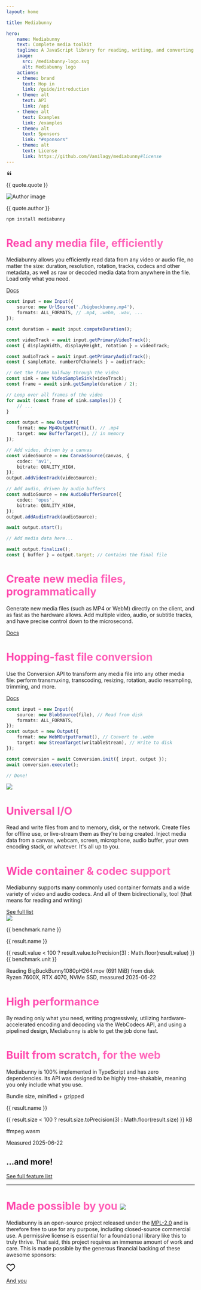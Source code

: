 ```yaml
---
layout: home

title: Mediabunny

hero:
    name: Mediabunny
    text: Complete media toolkit
    tagline: A JavaScript library for reading, writing, and converting video and audio files. Directly in the browser, and faster than anybunny else.
    image: 
      src: /mediabunny-logo.svg
      alt: Mediabunny logo
    actions:
    - theme: brand
      text: Hop in
      link: /guide/introduction
    - theme: alt
      text: API
      link: /api
    - theme: alt
      text: Examples
      link: /examples
    - theme: alt
      text: Sponsors
      link: "#sponsors"
    - theme: alt
      text: License
      link: https://github.com/Vanilagy/mediabunny#license
---
```


<script setup>
const quotes = [
	{
		quote: 'The missing part in the JS ecosystem for building web-first media apps.',
		author: 'Yonatan, Gling AI',
		image: '/avatars/yonatan.jpeg',
		url: 'https://x.com/yonatanbd',
	},
	{
		quote: 'Mediabunny gives you low-level control with high-level ease. It’s fast, lightweight, and finally feels like media processing built for the web, not ported to it.',
		author: 'Konstantin, Diffusion Studio',
		image: '/avatars/konstantin.png',
		url: 'https://x.com/konstipaulus',
	}
];

const benchmarks = [
	{
		name: 'Extract metadata',
		unit: 'ops/s',
		results: [
			{ name: 'Mediabunny', value: 1000/1.16 },
			{ name: '@remotion/media-parser', value: 1000/4.28 },
			{ name: 'web-demuxer', value: 1000/12.4 },
			{ name: 'mp4box.js', value: 1000/23 },
			{ name: 'ffmpeg.wasm', value: 1000/547 },
		]
	},
	{
		name: 'Iterate over all video packets',
		unit: 'packets/s',
		results: [
			{ name: 'Mediabunny', value: 10800 },
			{ name: 'web-demuxer', value: 2390 },
			{ name: '@remotion/media-parser', value: 842 },
		]
	},
	{
		name: 'Convert to .webm & resize to 320x180',
		unit: 'frames/s',
		results: [
			{ name: 'Mediabunny', value: 804 },
			{ name: '@remotion/webcodecs', value: 324 },
			{ name: 'ffmpeg.wasm', value: 12 },
		]
	}
];

const bundleSizes = [
	{ name: 'Reading .wav files', size: 5.1 },
	{ name: 'Writing .wav files', size: 5.79 },
	{ name: 'Writing .webm files', size: 11.36 },
	{ name: 'Reading .webm files', size: 15.2 },
	{ name: 'Reading .mp4 files', size: 16.03 },
	{ name: 'Writing .mp4 files', size: 17.28 },
	{ name: 'Reading all formats', size: 30.02 },
	{ name: 'mp4box.js', size: 37.3, isThirdParty: true },
	{ name: 'All features', size: 69.62 },
	{ name: '@remotion/webcodecs', size: 87.2 + 20.8, isThirdParty: true },
];

const sponsors = {
	gold: [
		{ image: '/sponsors/remotion.png', name: 'Remotion', url: 'https://remotion.dev/' },
		{ image: '/sponsors/gling.svg', name: 'Gling AI', url: 'https://www.gling.ai/' },
		{ image: '/sponsors/diffusionstudio.png', name: 'Diffusion Studio', url: 'https://diffusion.studio/' },
		{ image: '/sponsors/kino.jpg', name: 'Kino', url: 'https://kino.ai/' },
	],
	silver: [
		{ image: '/sponsors/pintura-labs.png', name: 'Pintura Labs', url: 'https://pqina.nl/pintura/' },
	],
	bronze: [
		{ image: '/sponsors/rve.svg', name: 'React Video Editor', url: 'https://www.reactvideoeditor.com/' },
		{ image: '/sponsors/mux.jpg', name: 'Mux', url: 'https://www.mux.com/' },
	],
	individual: [
		{ image: 'https://avatars.githubusercontent.com/u/84167135', name: 'Memenome', url: 'https://github.com/memenome' },
		{ image: 'https://avatars.githubusercontent.com/u/5913254', name: 'Brandon McConnell', url: 'https://github.com/brandonmcconnell' },
		{ image: 'https://avatars.githubusercontent.com/u/9549394', name: 'studnitz', url: 'https://github.com/studnitz' },
		{ image: 'https://avatars.githubusercontent.com/u/504909', name: 'Hirbod', url: 'https://github.com/hirbod' },
		{ image: 'https://avatars.githubusercontent.com/u/2698271', name: 'Matthew Gardner', url: 'https://github.com/spheric' },
		{ image: 'https://avatars.githubusercontent.com/u/30229596', name: 'Pablo Bonilla', url: 'https://github.com/devPablo' },
		{ image: 'https://avatars.githubusercontent.com/u/38181164', name: 'wcw', url: 'https://github.com/asd55667' },
		{ image: 'https://avatars.githubusercontent.com/u/1836701', name: 'Bean Deng', url: 'https://github.com/HADB' },
		{ image: 'https://avatars.githubusercontent.com/u/63088713', name: 'taf2000', url: 'https://github.com/taf2000' },
		{ image: 'https://avatars.githubusercontent.com/u/58149663', name: 'H7GhosT', url: 'https://github.com/H7GhosT' },
		{ image: 'https://avatars.githubusercontent.com/u/91711202', name: 'ihasq', url: 'https://github.com/ihasq' },
		{ image: 'https://avatars.githubusercontent.com/u/61233224', name: 'Allwhy', url: 'https://github.com/Allwhy' },
		{ image: 'https://avatars.githubusercontent.com/u/97225946', name: '808vita', url: 'https://github.com/808vita' },
		{ image: 'https://avatars.githubusercontent.com/u/3709646', name: 'Rodrigo Belfiore', url: 'https://github.com/roprgm' },
		{ image: 'https://avatars.githubusercontent.com/u/31102694', name: 'Aiden Liu', url: 'https://github.com/aidenlx' },
	],
};
</script>

<div class="flex gap-6 flex-wrap justify-center items-center">
	<div v-for="quote in quotes" class="bg-(--vp-c-bg-soft) w-80 p-4 rounded-2xl flex shrink-0 flex-col relative">
		<svg class="size-8 absolute -top-3 left-2.5 text-(--vp-c-gray-1)" xmlns="http://www.w3.org/2000/svg" width="16" height="16" viewBox="0 0 16 16"><path fill="currentColor" d="M12 12a1 1 0 0 0 1-1V8.558a1 1 0 0 0-1-1h-1.388q0-.527.062-1.054q.093-.558.31-.992t.559-.683q.34-.279.868-.279V3q-.868 0-1.52.372a3.3 3.3 0 0 0-1.085.992a4.9 4.9 0 0 0-.62 1.458A7.7 7.7 0 0 0 9 7.558V11a1 1 0 0 0 1 1zm-6 0a1 1 0 0 0 1-1V8.558a1 1 0 0 0-1-1H4.612q0-.527.062-1.054q.094-.558.31-.992q.217-.434.559-.683q.34-.279.868-.279V3q-.868 0-1.52.372a3.3 3.3 0 0 0-1.085.992a4.9 4.9 0 0 0-.62 1.458A7.7 7.7 0 0 0 3 7.558V11a1 1 0 0 0 1 1z"/></svg>
		<p class="!my-0 flex-1 text-sm !leading-6">{{ quote.quote }}</p>
		<div class="shrink-0 flex gap-2 items-center mt-1.5">
			<a :href="quote.url" target="_blank">
				<img :src="quote.image" class="size-8 rounded-full shrink-0" alt="Author image">
			</a>
			<p class="!my-0 flex-1 text-xs font-medium">{{ quote.author }}</p>
		</div>
	</div>
</div>

<div class="mx-auto w-full max-w-92 text-xl mt-20">

```bash
npm install mediabunny
```

</div>

<div class="space-y-16 mt-18">
<div class="flex flex-col lg:flex-row lg:gap-20 lg:items-center">
<div class="flex-1 min-w-0">
<h1 class="inline-block" style="background: -webkit-linear-gradient(-30deg, #ff45ac, #ff78c2); -webkit-background-clip: text; color: transparent;">Read any media file, efficiently</h1>
<p class="text-lg">Mediabunny allows you efficiently read data from any video or audio file, no matter the size: duration, resolution, rotation, tracks, codecs and other metadata, as well as raw or decoded media data from anywhere in the file. Load only what you need.</p>
<a class="!no-underline inline-flex items-center gap-1.5" :no-icon="true" href="/guide/reading-media-files">
	Docs
	<span class="vpi-arrow-right" />
</a>
</div>
<div class="text-sm relative flex-1 min-w-0">

<div class="absolute size-70 rounded-full bg-[#ff45ac]/0 top-1/2 left-1/2 -translate-x-1/2 -translate-y-1/2 blur-[200px]" />

```ts
const input = new Input({
	source: new UrlSource('./bigbuckbunny.mp4'),
	formats: ALL_FORMATS, // .mp4, .webm, .wav, ...
});

const duration = await input.computeDuration();

const videoTrack = await input.getPrimaryVideoTrack();
const { displayWidth, displayHeight, rotation } = videoTrack;

const audioTrack = await input.getPrimaryAudioTrack();
const { sampleRate, numberOfChannels } = audioTrack;

// Get the frame halfway through the video
const sink = new VideoSampleSink(videoTrack);
const frame = await sink.getSample(duration / 2);

// Loop over all frames of the video
for await (const frame of sink.samples()) {
	// ...
}
```

</div>
</div>

<div class="flex flex-col-reverse lg:flex-row lg:gap-20 lg:items-center">
<div class="text-sm relative flex-1 min-w-0">

<div class="absolute size-70 rounded-full bg-[#ff45ac]/0 top-1/2 left-1/2 -translate-x-1/2 -translate-y-1/2 blur-[200px]" />

```ts
const output = new Output({
	format: new Mp4OutputFormat(), // .mp4
	target: new BufferTarget(), // in memory
});

// Add video, driven by a canvas
const videoSource = new CanvasSource(canvas, {
	codec: 'av1',
	bitrate: QUALITY_HIGH,
});
output.addVideoTrack(videoSource);

// Add audio, driven by audio buffers
const audioSource = new AudioBufferSource({
	codec: 'opus',
	bitrate: QUALITY_HIGH,
});
output.addAudioTrack(audioSource);

await output.start();

// Add media data here...

await output.finalize();
const { buffer } = output.target; // Contains the final file
```

</div>
<div class="flex-1 min-w-0">
<h1 class="inline-block" style="background: -webkit-linear-gradient(-30deg, #ff45ac, #ff78c2); -webkit-background-clip: text; color: transparent;">Create new media files, programmatically</h1>
<p class="text-lg">Generate new media files (such as MP4 or WebM) directly on the client, and as fast as the hardware allows. Add multiple video, audio, or subtitle tracks, and have precise control down to the microsecond.</p>
<a class="!no-underline inline-flex items-center gap-1.5" :no-icon="true" href="/guide/writing-media-files">
	Docs
	<span class="vpi-arrow-right" />
</a>
</div>
</div>

<div class="flex flex-col lg:flex-row lg:gap-20 lg:items-center">
<div class="flex-1 min-w-0">
<h1 class="inline-block" style="background: -webkit-linear-gradient(-30deg, #ff45ac, #ff78c2); -webkit-background-clip: text; color: transparent;">Hopping-fast file conversion</h1>
<p class="text-lg">Use the Conversion API to transform any media file into any other media file: perform transmuxing, transcoding, resizing, rotation, audio resampling, trimming, and more.</p>
<a class="!no-underline inline-flex items-center gap-1.5" :no-icon="true" href="/guide/converting-media-files">
	Docs
	<span class="vpi-arrow-right" />
</a>
</div>
<div class="text-sm relative flex-1 min-w-0">

<div class="absolute size-70 rounded-full bg-[#ff45ac]/0 top-1/2 left-1/2 -translate-x-1/2 -translate-y-1/2 blur-[200px]" />

```ts
const input = new Input({
	source: new BlobSource(file), // Read from disk
	formats: ALL_FORMATS,
});
const output = new Output({
	format: new WebMOutputFormat(), // Convert to .webm
	target: new StreamTarget(writableStream), // Write to disk
});

const conversion = await Conversion.init({ input, output });
await conversion.execute();

// Done!
```

</div>
</div>

<div class="flex flex-col-reverse lg:flex-row gap-4 lg:gap-20 items-center">
<div class="relative flex-1 min-w-0">
<div class="absolute size-70 rounded-full bg-[#ff45ac]/0 top-1/2 left-1/2 -translate-x-1/2 -translate-y-1/2 blur-[200px]" />
<img class="relative" src="./assets/inspiring-io.svg">
</div>
<div class="flex-1 min-w-0">
<h1 class="inline-block" style="background: -webkit-linear-gradient(-30deg, #ff45ac, #ff78c2); -webkit-background-clip: text; color: transparent;">Universal I/O</h1>
<p class="text-lg">Read and write files from and to memory, disk, or the network. Create files for offline use, or live-stream them as they're being created. Inject media data from a canvas, webcam, screen, microphone, audio buffer, your own encoding stack, or whatever. It's all up to you.</p>
</div>
</div>

<div class="flex flex-col lg:flex-row gap-4 lg:gap-20 lg:items-center">
<div class="flex-1 min-w-0">
<h1 class="inline-block" style="background: -webkit-linear-gradient(-30deg, #ff45ac, #ff78c2); -webkit-background-clip: text; color: transparent;">Wide container & codec support</h1>
<p class="text-lg">Mediabunny supports many commonly used container formats and a wide variety of video and audio codecs. And all of them bidirectionally, too! (that means for reading and writing)</p>
<a class="!no-underline inline-flex items-center gap-1.5" :no-icon="true" href="/guide/supported-formats-and-codecs">
	See full list
	<span class="vpi-arrow-right" />
</a>
</div>
<div class="grid place-items-center relative flex-1 min-w-0">
<div class="absolute size-70 rounded-full bg-[#ff45ac]/0 top-1/2 left-1/2 -translate-x-1/2 -translate-y-1/2 blur-[200px]" />
<img class="relative" src="./assets/codec-soup.svg">
</div>
</div>

<div class="flex flex-col-reverse lg:flex-row gap-4 lg:gap-20 lg:items-center">
<div class="space-y-8 flex-1 min-w-0">
	<div v-for="benchmark in benchmarks" class="space-y-2">
		<p class="text-center font-medium text-sm !mt-0 !mb-2">{{ benchmark.name }}</p>
		<div v-for="result, i in benchmark.results" class="flex items-center gap-2">
			<p :class="{ '!text-[#ff78c2]': i === 0 }" class="!my-0 shrink-0 font-medium w-40 text-xs whitespace-nowrap text-right">{{ result.name }}</p>
			<div class="h-8 bg-(--vp-c-gray-2) rounded-md" :style="{ width: `calc(${result.value / Math.max(...benchmark.results.map(x => x.value))}*(100% - 7.5rem - 10rem))`, background: i === 0 ? '-webkit-linear-gradient(-30deg, #ff45ac, #ff78c2)' : undefined }" />
			<p :class="{ '!text-[#ff78c2]': i === 0, 'opacity-50': i > 0 }" class="!my-0 text-xs w-30">{{ result.value < 100 ? result.value.toPrecision(3) : Math.floor(result.value) }} {{ benchmark.unit }}</p>
		</div>
	</div>
	<p class="!my-0 text-center text-[10px] opacity-50 !leading-4">Reading BigBuckBunny1080pH264.mov (691 MiB) from disk<br>Ryzen 7600X, RTX 4070, NVMe SSD, measured 2025-06-22</p>
</div>
<div class="flex-1 min-w-0">
<h1 class="inline-block" style="background: -webkit-linear-gradient(-30deg, #ff45ac, #ff78c2); -webkit-background-clip: text; color: transparent;">High performance</h1>
<p class="text-lg">By reading only what you need, writing progressively, utilizing hardware-accelerated encoding and decoding via the WebCodecs API, and using a pipelined design, Mediabunny is able to get the job done fast.</p>
</div>
</div>

<div class="flex flex-col lg:flex-row gap-4 lg:gap-20 lg:items-center">
<div class="flex-1 min-w-0">
<h1 class="inline-block" style="background: -webkit-linear-gradient(-30deg, #ff45ac, #ff78c2); -webkit-background-clip: text; color: transparent;">Built from scratch, for the web</h1>
<p class="text-lg">Mediabunny is 100% implemented in TypeScript and has zero dependencies. Its API was designed to be highly tree-shakable, meaning you only include what you use.</p>
</div>
<div class="space-y-2 flex-1 min-w-0">
	<p class="text-center font-medium text-sm !mt-0 !mb-2">Bundle size, minified + gzipped</p>
	<div v-for="result in bundleSizes" class="flex items-center gap-2">
		<p :class="{ '!text-[#ff78c2]': !result.isThirdParty }" class="!my-0 shrink-0 font-medium w-40 text-xs whitespace-nowrap text-right">{{ result.name }}</p>
		<div class="h-8 bg-(--vp-c-gray-2) rounded-md" :style="{ width: `calc(${result.size / Math.max(...bundleSizes.map(x => x.size))}*(100% - 7.5rem - 10rem))`, background: !result.isThirdParty ? '-webkit-linear-gradient(-30deg, #ff45ac, #ff78c2)' : undefined }" />
		<p :class="{ '!text-[#ff78c2]': !result.isThirdParty, 'opacity-50': result.isThirdParty }" class="!my-0 text-xs w-30">{{ result.size < 100 ? result.size.toPrecision(3) : Math.floor(result.size) }} kB</p>
	</div>
	<div class="flex items-center gap-2">
		<p class="!my-0 shrink-0 font-medium w-40 text-xs whitespace-nowrap text-right">ffmpeg.wasm</p>
		<div class="relative h-8">
			<div class="h-full rounded-md absolute top-0 left-0 w-10000" style="background: linear-gradient(to right, var(--vp-c-gray-2) 0px, transparent 2000px, transparent 100%);" />
		</div>
	</div>
	<p class="!mt-2 !mb-0 text-center text-[10px] opacity-50 !leading-4">Measured 2025-06-22</p>
</div>
</div>

<div class="flex flex-col items-center">
	<h2 class="!my-0 !pt-0 !border-0">...and more!</h2>
	<a class="!no-underline inline-flex items-center gap-1.5" :no-icon="true" href="/guide/introduction#features">
		See full feature list
		<span class="vpi-arrow-right" />
	</a>
</div>

</div>

<hr class="!my-16" />

<div class="flex flex-col items-center">
	<h1 id="sponsors" class="flex items-center gap-4" style="background: -webkit-linear-gradient(-30deg, #ff45ac, #ff78c2); -webkit-background-clip: text; color: transparent;">
		Made possible by you
		<img class="size-8" src="./assets/fluent-emoji--heart-suit.svg">
	</h1>
	<p class="max-w-2xl">Mediabunny is an open-source project released under the <a href="https://choosealicense.com/licenses/mpl-2.0/" target="_blank">MPL-2.0</a> and is therefore free to use for any purpose, including closed-source commercial use. A permissive license is essential for a foundational library like this to truly thrive. That said, this project requires an immense amount of work and care. This is made possible by the generous financial backing of these awesome sponsors:</p>
	<template v-if="sponsors.gold.length > 0">
		<h3 class="!text-3xl">Gold sponsors</h3>
		<div class="flex flex-wrap mt-1 justify-center gap-1">
			<a v-for="sponsor in sponsors.gold" :href="sponsor.url" target="_blank" rel="sponsored" class="flex items-center p-2 rounded-full hover:bg-(--vp-c-gray-3) !text-(--vp-c-text-1) !no-underline">
				<img :src="sponsor.image" class="size-16 rounded-full">
				<p class="!my-0 !font-medium px-3 text-lg">{{ sponsor.name }}</p>
			</a>
		</div>
	</template>
	<template v-if="sponsors.silver.length > 0">
		<h3 class="!text-2xl">Silver sponsors</h3>
		<div class="flex flex-wrap mt-1 justify-center gap-1">
			<a v-for="sponsor in sponsors.silver" :href="sponsor.url" target="_blank" rel="sponsored" class="flex items-center p-2 rounded-full hover:bg-(--vp-c-gray-3) !text-(--vp-c-text-1) !no-underline">
				<img :src="sponsor.image" class="size-13 rounded-full">
				<p class="!my-0 !font-medium px-3">{{ sponsor.name }}</p>
			</a>
		</div>
	</template>
	<template v-if="sponsors.bronze.length > 0">
		<h3 class="!text-xl">Bronze sponsors</h3>
		<div class="flex flex-wrap mt-1 justify-center gap-1">
			<a v-for="sponsor in sponsors.bronze" :href="sponsor.url" target="_blank" rel="sponsored" class="flex items-center p-2 rounded-full hover:bg-(--vp-c-gray-3) !text-(--vp-c-text-1) !no-underline">
				<img :src="sponsor.image" class="size-10 rounded-full">
				<p class="!my-0 !font-medium px-3 text-sm">{{ sponsor.name }}</p>
			</a>
		</div>
	</template>
	<template v-if="sponsors.individual.length > 0">
		<h4 class="!text-base">Individual sponsors</h4>
		<div class="flex flex-wrap mt-1 justify-center">
			<a v-for="sponsor in sponsors.individual" :href="sponsor.url" target="_blank" rel="sponsored" class="flex gap-1 w-24 flex-col items-center p-2 rounded-xl hover:bg-(--vp-c-gray-3) !text-(--vp-c-text-1) !no-underline">
				<img :src="sponsor.image" class="size-8 rounded-full">
				<p class="!my-0 !font-medium text-xs !leading-4 text-center">{{ sponsor.name }}</p>
			</a>
		</div>
	</template>
	<a href="https://github.com/sponsors/Vanilagy" target="_blank" class="flex items-center pl-4 pr-5 mt-8 py-2 rounded-full bg-(--vp-c-brand-3) hover:bg-(--vp-c-brand-2) !text-white !no-underline">
		<svg class="size-6" xmlns="http://www.w3.org/2000/svg" width="24" height="24" viewBox="0 0 24 24"><rect width="24" height="24" fill="none"/><path fill="none" stroke="currentColor" stroke-linecap="round" stroke-linejoin="round" stroke-width="2" d="m12 21l-8.8-8.3A5.6 5.6 0 1 1 12 6a5.6 5.6 0 1 1 8.9 6.6z"/></svg>
		<p class="!my-0 !font-medium pl-3">And you</p>
	</a>
</div>